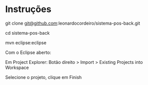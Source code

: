 # Instruções

git clone git@github.com:leonardocordeiro/sistema-pos-back.git 

cd sistema-pos-back

mvn eclipse:eclipse

Com o Eclipse aberto:

Em Project Explorer: Botão direito > Import > Existing Projects into Workspace

Selecione o projeto, clique em Finish